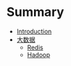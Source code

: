 # Summary

* [Introduction](README.md)
* [大数据](da-shu-ju.md)
  * [Redis](bigdata/redis.md)
  * [Hadoop](bigdata/hadoop.md)

